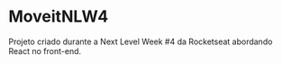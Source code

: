 # MoveitNLW4
Projeto criado durante a Next Level Week #4 da Rocketseat abordando React no front-end.
